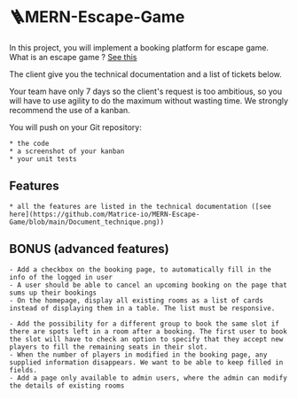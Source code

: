# 🪜MERN-Escape-Game

In this project, you will implement a booking platform for escape game. What is an escape game ? [See this](https://fr.wikipedia.org/wiki/Jeu_d%27%C3%A9vasion)

The client give you the technical documentation and a list of tickets below.

Your team have only 7 days so the client's request is too ambitious, so you will have to use agility to do the maximum without wasting time.
We strongly recommend the use of a kanban.

You will push on your Git repository:

    * the code
    * a screenshot of your kanban
    * your unit tests 

## Features 

    * all the features are listed in the technical documentation ([see here](https://github.com/Matrice-io/MERN-Escape-Game/blob/main/Document_technique.png))
  
## BONUS (advanced features)

    - Add a checkbox on the booking page, to automatically fill in the info of the logged in user
    - A user should be able to cancel an upcoming booking on the page that sums up their bookings
    - On the homepage, display all existing rooms as a list of cards instead of displaying them in a table. The list must be responsive.

    - Add the possibility for a different group to book the same slot if there are spots left in a room after a booking. The first user to book the slot will have to check an option to specify that they accept new players to fill the remaining seats in their slot.
    - When the number of players in modified in the booking page, any supplied information disappears. We want to be able to keep filled in fields.
    - Add a page only available to admin users, where the admin can modify the details of existing rooms
